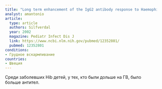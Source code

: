 ```yaml
---
title: "Long term enhancement of the IgG2 antibody response to Haemophilus influenzae type b by breast-feeding"
analyst: amantonio
article:
  type: article
  authors: Silfverdal
  year: 2002
  magazine: Pediatr Infect Dis J
  link: https://www.ncbi.nlm.nih.gov/pubmed/12352801/
  pubmed: 12352801
conditions:
- Грудное вскармливание
countries:
- Швеция
---
```


Среди заболевших Hib детей, у тех, кто были дольше на ГВ, было больше антител.
